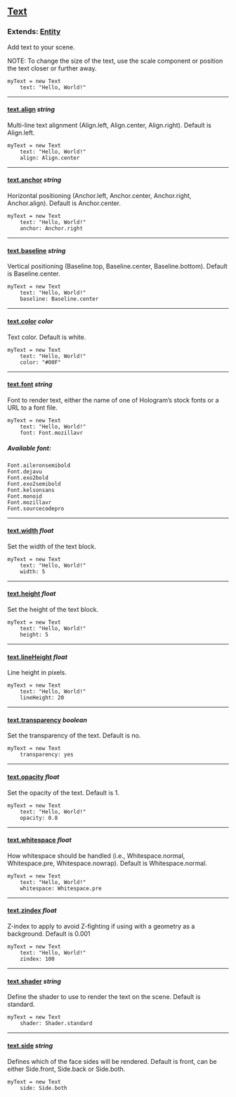 ## [Text](#text)

### Extends: [Entity](#entity)

Add text to your scene.

NOTE: To change the size of the text, use the scale component or position the text closer or further away.

	myText = new Text
		text: "Hello, World!"

-------------------------------------------------------

#### [text.align](#text-align) *string*

Multi-line text alignment (Align.left, Align.center, Align.right). Default is Align.left.

	myText = new Text
		text: "Hello, World!"
		align: Align.center

-------------------------------------------------------

#### [text.anchor](#text-anchor) *string*

Horizontal positioning (Anchor.left, Anchor.center, Anchor.right, Anchor.align). Default is Anchor.center.

	myText = new Text
		text: "Hello, World!"
		anchor: Anchor.right

-------------------------------------------------------

#### [text.baseline](#text-baseline) *string*

Vertical positioning (Baseline.top, Baseline.center, Baseline.bottom). Default is Baseline.center.

	myText = new Text
		text: "Hello, World!"
		baseline: Baseline.center

-------------------------------------------------------

#### [text.color](#text-color) *color*

Text color. Default is white.

	myText = new Text
		text: "Hello, World!"
		color: "#00F"

-------------------------------------------------------

#### [text.font](#text-font) *string*

Font to render text, either the name of one of Hologram’s stock fonts or a URL to a font file.

	myText = new Text
		text: "Hello, World!"
		font: Font.mozillavr

##### Available font:

	Font.aileronsemibold
	Font.dejavu
	Font.exo2bold
	Font.exo2semibold
	Font.kelsonsans
	Font.monoid
	Font.mozillavr
	Font.sourcecodepro

-------------------------------------------------------

#### [text.width](#text-width) *float*

Set the width of the text block.

	myText = new Text
		text: "Hello, World!"
		width: 5

-------------------------------------------------------

#### [text.height](#text-height) *float*

Set the height of the text block.

	myText = new Text
		text: "Hello, World!"
		height: 5

-------------------------------------------------------

#### [text.lineHeight](#text-lineheight) *float*

Line height in pixels.

	myText = new Text
		text: "Hello, World!"
		lineHeight: 20

-------------------------------------------------------

#### [text.transparency](#text-transparency) *boolean*

Set the transparency of the text. Default is no.

	myText = new Text
		transparency: yes

-------------------------------------------------------

#### [text.opacity](#text-opacity) *float*

Set the opacity of the text. Default is 1.

	myText = new Text
		text: "Hello, World!"
		opacity: 0.8

-------------------------------------------------------

#### [text.whitespace](#text-whitespace) *float*

How whitespace should be handled (i.e., Whitespace.normal, Whitespace.pre, Whitespace.nowrap). Default is Whitespace.normal.

	myText = new Text
		text: "Hello, World!"
		whitespace: Whitespace.pre

-------------------------------------------------------

#### [text.zindex](#text-zindex) *float*

Z-index to apply to avoid Z-fighting if using with a geometry as a background. Default is 0.001

	myText = new Text
		text: "Hello, World!"
		zindex: 100

-------------------------------------------------------

#### [text.shader](#text-shader) *string*

Define the shader to use to render the text on the scene. Default is standard.

	myText = new Text
		shader: Shader.standard

-------------------------------------------------------

#### [text.side](#text-side) *string*

Defines which of the face sides will be rendered. Default is front, can be either Side.front, Side.back or Side.both.

	myText = new Text
		side: Side.both
